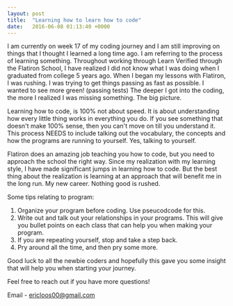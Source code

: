 ```yaml
---
layout: post
title:  "Learning how to learn how to code"
date:   2016-06-08 01:13:40 +0000
---
```


I am currently on week 17 of my coding journey and I am still improving on things that I thought I learned a long time ago. I am referring to the process of learning something. Throughout working through Learn Verified through the Flatiron School, I have realized I did not know what I was doing when I graduated from college 5 years ago. When I began my lessons with Flatiron, I was rushing. I was trying to get things passing as fast as possible. I wanted to see more green! (passing tests) The deeper I got into the coding, the more I realized I was missing something. The big picture. 

Learning how to code, is 100% not about speed. It is about understanding how every little thing works in everything you do. If you see something that doesn't make 100% sense, then you can't move on till you understand it. This process NEEDS to include talking out the vocabulary, the concepts and how the programs are running to yourself. Yes, talking to yourself. 

Flatiron does an amazing job teaching you how to code, but you need to approach the school the right way. Since my realization with my learning style, I have made significant jumps in learning how to code. But the best thing about the realization is learning at an approach that will benefit me in the long run. My new career. Nothing good is rushed.

Some tips relating to program:

1. Organize your program before coding. Use pseucodcode for this. 
2. Write out and talk out your relationships in your programs. This will give you bullet points on each class that can help you when making your program. 
3. If you are repeating yourself, stop and take a step back. 
4. Pry around all the time, and then pry some more. 

Good luck to all the newbie coders and hopefully this gave you some insight that will help you when starting your journey. 

Feel free to reach out if you have more questions! 

Email - ericloos00@gmail.com
